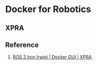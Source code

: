# Docker for Robotics

## XPRA

## Reference
1. [ROS 2 Iron Irwini | Docker GUI | XPRA](https://www.youtube.com/watch?v=z8p_1ndXJSw)
